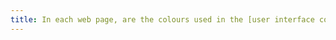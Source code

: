 ```yaml
---
title: In each web page, are the colours used in the [user interface components](#user-interface-component) or information-conveying graphic elements sufficiently contrasting (excluding special cases)?
---
```


